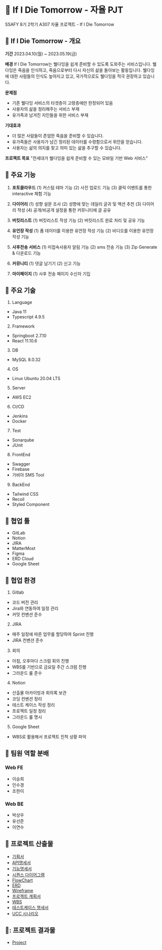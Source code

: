 #  🌙 If I Die Tomorrow - 자율 PJT
SSAFY 8기 2학기 A307 자율 프로젝트 - If I Die Tomorrow

## 🚩 If I Die Tomorrow - 개요
**기간**
2023.04.10(월) ~ 2023.05.19(금) 

**배경**
If I Die Tomorrow는 웰다잉을 쉽게 준비할 수 있도록 도와주는 서비스입니다.
웰다잉은 죽음을 인식하고, 죽음으로부터 다시 자신의 삶을 돌아보는 활동입니다.
웰다잉에 대한 사람들의 인식도 높아지고 있고, 국가적으로도 웰다잉을 적극 권장하고 있습니다.

**문제점**
- 기존 웰다잉 서비스의 타겟층이 고령층에만 한정되어 있음
- 사용자의 삶을 정리해주는 서비스 부재
- 유가족과 남겨진 지인들을 위한 서비스 부재

**기대효과**

- 더 많은 사람들이 존엄한 죽음을 준비할 수 있습니다.
- 유가족들은 사용자가 남긴 정리된 데이터를 수령함으로서 위안을 얻습니다.
- 사용자는 삶의 의지를 찾고 의미 있는 삶을 추구할 수 있습니다.

**프로젝트 목표**
"전세대가 웰다잉을 쉽게 준비할 수 있는 모바일 기반 Web 서비스"

## 🚩 주요 기능
1. **포토클라우드** 
	(1) 커스텀 테마 기능 
	(2) 사진 업로드 기능 
	(3) 클릭 이벤트를 통한 interactive 체험 기능
	
2. **다이어리** 
	(1) 성향 설문 조사 
	(2) 성향에 맞는 데일리 글귀 및 액션 추천 
	(3) 다이어리 작성 
	(4) 공개/비공개 설정을 통한 커뮤니티에 글 공유 
	
3. **버킷리스트** 
	(1) 버킷리스트 작성 기능 
	(2) 버킷리스트 완료 처리 및 공유 기능 
	
4. **유언장 작성** 
	(1) 폼 데이터를 이용한 유언장 작성 기능 
	(2) 비디오를 이용한 유언장 작성 기능 
	
5. **사후전송 서비스** 
	(1) 미접속사용자 알림 기능 
	(2) sms 전송 기능 
	(3) Zip Generate & 다운로드 기능 

6. **커뮤니티**
	(1) 댓글 남기기
	(2) 신고 기능

7. **마이페이지**
	(1) 사후 전송 페이지 수신자 기입
 
## 🚩 주요 기술
1. Language
 - Java 11
 - Typescript 4.9.5

2. Framework
 - Springboot 2.7.10
 - React 11.10.6
 
3. DB
 - MySQL 8.0.32
 
4. OS
 - Linux Ubuntu 20.04 LTS
 
5. Server
 - AWS EC2

6. CI/CD
 - Jenkins
 - Docker
  
7. Test
 - Sonarqube
 - JUnit
 
8. FrontEnd
 - Swagger
 - Firebase
 - 가비아 SMS Tool
 
9. BackEnd
 - Tailwind CSS
 - Recoil
 - Styled Component

## 🙆 협업 툴
- GitLab
- Notion
- JIRA
- MatterMost
- Figma
- ERD Cloud
- Google Sheet
## 🙆 협업 환경

1. Gitlab
 - 코드 버전 관리
 - Jira와 연동하여 일정 관리
 - 커밋 컨벤션 준수
2. JIRA
 - 매주 일정에 따른 업무를 할당하여 Sprint 진행
 - JIRA 컨벤션 준수
3. 회의
 - 아침, 오후마다 스크럼 회의 진행
 - WBS를 기반으로 금요일 주간 스크럼 진행
 - 그라운드 룰 준수
4. Notion
 - 산출물 아카이빙과 회의록 보관
 - 코딩 컨벤션 정리
 - 테스트 케이스 작성 정리
 - 프로젝트 일정 정리
 - 그라운드 룰 명시
5. Google Sheet
 - WBS로 활용해서 프로젝트 진척 상황 파악

## 🙆  팀원 역할 분배

### Web FE
- 이승희 
- 인수경
- 조한이
### Web BE
- 박상우
- 유선준
- 이연수
## 🚩 프로젝트 산출물

- [기획서](https://file.notion.so/f/s/20db0581-833a-4af6-9030-f49d72ec7132/%EA%B8%B0%ED%9A%8D%EC%84%9C.pdf?id=03d9b3b1-37c6-476b-9ced-655567680259&table=block&spaceId=74f151e6-2b8b-4e55-97d2-590bdc3e2879&expirationTimestamp=1684518551235&signature=-PpkCS2MIs7aIR9K8MBMlAgg6n7PleiWAPFbzLFsLfo&downloadName=%EA%B8%B0%ED%9A%8D%EC%84%9C.pdf)
- [API명세서](https://www.notion.so/API-750c382fb1b74deebf3de3126ec73497?pvs=4)
- [기능명세서](https://www.notion.so/49d87a26b7214b63be03f8cd94893c92?pvs=4)
- [시퀀스 다이어그램](https://www.notion.so/Seq-Diagram-3e24564fd6ce41ddb84a5f37b8afd102?pvs=4)
- [FlowChart](https://www.notion.so/FlowChart-4ba9be98471d484ca3115cb9c007228e?pvs=4)
- [ERD](![image.png](./image.png))
-  [Wireframe](https://www.figma.com/file/JCDTOkawZDL0aX4zSZTdkz/If-I-die-tomorrow?type=design&node-id=0-1&t=l29ZdD9epfPVWmZW-0)
- [프로젝트 계획서](https://1drv.ms/w/s!Aqlz52-V1twFiFkMZyNjL1Ypqbbt)
- [WBS](https://docs.google.com/spreadsheets/d/1NmfFj1mTvLbKT0Tv-GrNg6d2mgDrJPH8/edit?usp=sharing&ouid=114706080296583515621&rtpof=true&sd=true)
- [테스트케이스 명세서](https://www.notion.so/5e046ab7d13c434cb24444416f04bdd3?pvs=4)
- [UCC 시나리오](https://www.notion.so/UCC-ab0d33868af7498095f6b9722502b5ce?pvs=4)

## 🚩: 프로젝트 결과물

-  [Project](https://ifidietomorrow.co.kr)
